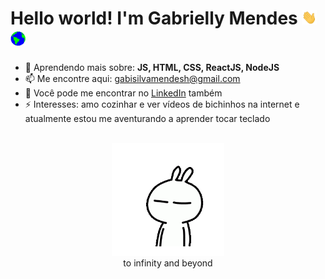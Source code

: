 <h1>
  Hello world! I'm Gabrielly Mendes
     <img src="assets/Hi.gif" width="24px" />
   <img src="assets/Earth.gif" width="24px" />
</h1>

- 🌱 Aprendendo mais sobre: **JS, HTML, CSS, ReactJS, NodeJS**
- 📫 Me encontre aqui: gabisilvamendesh@gmail.com
- 💼 Você pode me encontrar no <a href="https://www.linkedin.com/in/gabriellymendes/">LinkedIn</a> também
- ⚡ Interesses: amo cozinhar e ver vídeos de bichinhos na internet e<br/>
  atualmente estou me aventurando a aprender tocar teclado

<br/>

  <div align="center">
  <img src="assets/enthusiast.gif" width="180px" /><div>
to infinity and beyond
